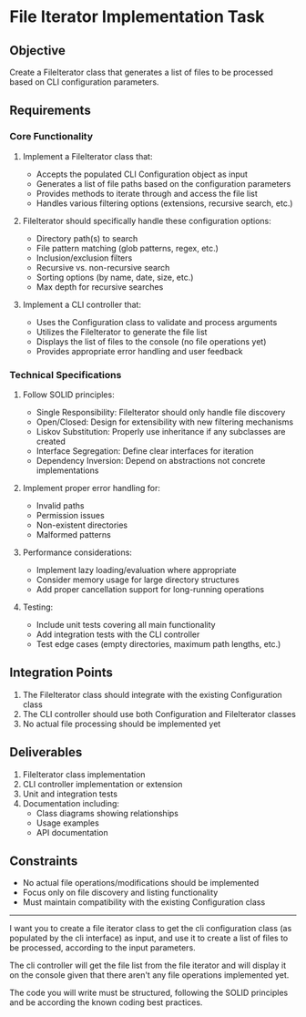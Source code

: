 # File Iterator Implementation Task

## Objective
Create a FileIterator class that generates a list of files to be processed based on CLI configuration parameters.

## Requirements

### Core Functionality
1. Implement a FileIterator class that:
   - Accepts the populated CLI Configuration object as input
   - Generates a list of file paths based on the configuration parameters
   - Provides methods to iterate through and access the file list
   - Handles various filtering options (extensions, recursive search, etc.)

2. FileIterator should specifically handle these configuration options:
   - Directory path(s) to search
   - File pattern matching (glob patterns, regex, etc.)
   - Inclusion/exclusion filters
   - Recursive vs. non-recursive search
   - Sorting options (by name, date, size, etc.)
   - Max depth for recursive searches

3. Implement a CLI controller that:
   - Uses the Configuration class to validate and process arguments
   - Utilizes the FileIterator to generate the file list
   - Displays the list of files to the console (no file operations yet)
   - Provides appropriate error handling and user feedback

### Technical Specifications
1. Follow SOLID principles:
   - Single Responsibility: FileIterator should only handle file discovery
   - Open/Closed: Design for extensibility with new filtering mechanisms
   - Liskov Substitution: Properly use inheritance if any subclasses are created
   - Interface Segregation: Define clear interfaces for iteration
   - Dependency Inversion: Depend on abstractions not concrete implementations

2. Implement proper error handling for:
   - Invalid paths
   - Permission issues
   - Non-existent directories
   - Malformed patterns

3. Performance considerations:
   - Implement lazy loading/evaluation where appropriate
   - Consider memory usage for large directory structures
   - Add proper cancellation support for long-running operations

4. Testing:
   - Include unit tests covering all main functionality
   - Add integration tests with the CLI controller
   - Test edge cases (empty directories, maximum path lengths, etc.)

## Integration Points
1. The FileIterator class should integrate with the existing Configuration class
2. The CLI controller should use both Configuration and FileIterator classes
3. No actual file processing should be implemented yet

## Deliverables
1. FileIterator class implementation
2. CLI controller implementation or extension
3. Unit and integration tests
4. Documentation including:
   - Class diagrams showing relationships
   - Usage examples
   - API documentation

## Constraints
- No actual file operations/modifications should be implemented
- Focus only on file discovery and listing functionality
- Must maintain compatibility with the existing Configuration class

----------------------------------------------------------------------

I want you to create a file iterator class 
to get the cli configuration class (as populated by the cli interface) as input, 
and use it to create a list of files to be processed, according to the input parameters. 

The cli controller will get the file list from the file iterator and will display it 
on the console given that there aren't any file operations implemented yet. 

The code you will write must be structured, following the SOLID principles and be according the known coding best practices. 